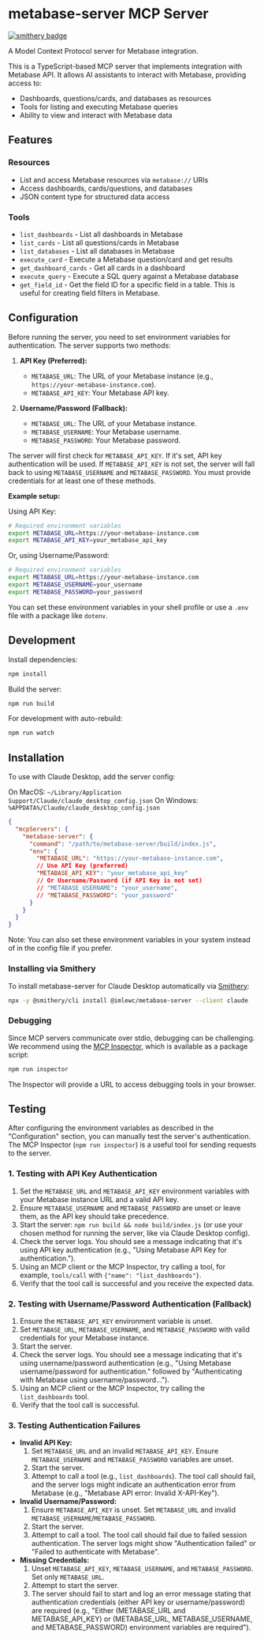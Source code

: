 # metabase-server MCP Server

[![smithery badge](https://smithery.ai/badge/@imlewc/metabase-server)](https://smithery.ai/server/@imlewc/metabase-server)

A Model Context Protocol server for Metabase integration.

This is a TypeScript-based MCP server that implements integration with Metabase API. It allows AI assistants to interact with Metabase, providing access to:

- Dashboards, questions/cards, and databases as resources
- Tools for listing and executing Metabase queries
- Ability to view and interact with Metabase data

## Features

### Resources
- List and access Metabase resources via `metabase://` URIs
- Access dashboards, cards/questions, and databases
- JSON content type for structured data access

### Tools
- `list_dashboards` - List all dashboards in Metabase
- `list_cards` - List all questions/cards in Metabase
- `list_databases` - List all databases in Metabase
- `execute_card` - Execute a Metabase question/card and get results
- `get_dashboard_cards` - Get all cards in a dashboard
- `execute_query` - Execute a SQL query against a Metabase database
- `get_field_id` - Get the field ID for a specific field in a table. This is useful for creating field filters in Metabase.

## Configuration

Before running the server, you need to set environment variables for authentication. The server supports two methods:

1.  **API Key (Preferred):**
    *   `METABASE_URL`: The URL of your Metabase instance (e.g., `https://your-metabase-instance.com`).
    *   `METABASE_API_KEY`: Your Metabase API key.

2.  **Username/Password (Fallback):**
    *   `METABASE_URL`: The URL of your Metabase instance.
    *   `METABASE_USERNAME`: Your Metabase username.
    *   `METABASE_PASSWORD`: Your Metabase password.

The server will first check for `METABASE_API_KEY`. If it's set, API key authentication will be used. If `METABASE_API_KEY` is not set, the server will fall back to using `METABASE_USERNAME` and `METABASE_PASSWORD`. You must provide credentials for at least one of these methods.

**Example setup:**

Using API Key:
```bash
# Required environment variables
export METABASE_URL=https://your-metabase-instance.com
export METABASE_API_KEY=your_metabase_api_key
```

Or, using Username/Password:
```bash
# Required environment variables
export METABASE_URL=https://your-metabase-instance.com
export METABASE_USERNAME=your_username
export METABASE_PASSWORD=your_password
```
You can set these environment variables in your shell profile or use a `.env` file with a package like `dotenv`.

## Development

Install dependencies:
```bash
npm install
```

Build the server:
```bash
npm run build
```

For development with auto-rebuild:
```bash
npm run watch
```

## Installation

To use with Claude Desktop, add the server config:

On MacOS: `~/Library/Application Support/Claude/claude_desktop_config.json`
On Windows: `%APPDATA%/Claude/claude_desktop_config.json`

```json
{
  "mcpServers": {
    "metabase-server": {
      "command": "/path/to/metabase-server/build/index.js",
      "env": {
        "METABASE_URL": "https://your-metabase-instance.com",
        // Use API Key (preferred)
        "METABASE_API_KEY": "your_metabase_api_key"
        // Or Username/Password (if API Key is not set)
        // "METABASE_USERNAME": "your_username",
        // "METABASE_PASSWORD": "your_password"
      }
    }
  }
}
```

Note: You can also set these environment variables in your system instead of in the config file if you prefer.

### Installing via Smithery

To install metabase-server for Claude Desktop automatically via [Smithery](https://smithery.ai/server/@imlewc/metabase-server):

```bash
npx -y @smithery/cli install @imlewc/metabase-server --client claude
```

### Debugging

Since MCP servers communicate over stdio, debugging can be challenging. We recommend using the [MCP Inspector](https://github.com/modelcontextprotocol/inspector), which is available as a package script:

```bash
npm run inspector
```

The Inspector will provide a URL to access debugging tools in your browser.

## Testing

After configuring the environment variables as described in the "Configuration" section, you can manually test the server's authentication. The MCP Inspector (`npm run inspector`) is a useful tool for sending requests to the server.

### 1. Testing with API Key Authentication

1.  Set the `METABASE_URL` and `METABASE_API_KEY` environment variables with your Metabase instance URL and a valid API key.
2.  Ensure `METABASE_USERNAME` and `METABASE_PASSWORD` are unset or leave them, as the API key should take precedence.
3.  Start the server: `npm run build && node build/index.js` (or use your chosen method for running the server, like via Claude Desktop config).
4.  Check the server logs. You should see a message indicating that it's using API key authentication (e.g., "Using Metabase API Key for authentication.").
5.  Using an MCP client or the MCP Inspector, try calling a tool, for example, `tools/call` with `{"name": "list_dashboards"}`.
6.  Verify that the tool call is successful and you receive the expected data.

### 2. Testing with Username/Password Authentication (Fallback)

1.  Ensure the `METABASE_API_KEY` environment variable is unset.
2.  Set `METABASE_URL`, `METABASE_USERNAME`, and `METABASE_PASSWORD` with valid credentials for your Metabase instance.
3.  Start the server.
4.  Check the server logs. You should see a message indicating that it's using username/password authentication (e.g., "Using Metabase username/password for authentication." followed by "Authenticating with Metabase using username/password...").
5.  Using an MCP client or the MCP Inspector, try calling the `list_dashboards` tool.
6.  Verify that the tool call is successful.

### 3. Testing Authentication Failures

*   **Invalid API Key:**
    1.  Set `METABASE_URL` and an invalid `METABASE_API_KEY`. Ensure `METABASE_USERNAME` and `METABASE_PASSWORD` variables are unset.
    2.  Start the server.
    3.  Attempt to call a tool (e.g., `list_dashboards`). The tool call should fail, and the server logs might indicate an authentication error from Metabase (e.g., "Metabase API error: Invalid X-API-Key").
*   **Invalid Username/Password:**
    1.  Ensure `METABASE_API_KEY` is unset. Set `METABASE_URL` and invalid `METABASE_USERNAME`/`METABASE_PASSWORD`.
    2.  Start the server.
    3.  Attempt to call a tool. The tool call should fail due to failed session authentication. The server logs might show "Authentication failed" or "Failed to authenticate with Metabase".
*   **Missing Credentials:**
    1.  Unset `METABASE_API_KEY`, `METABASE_USERNAME`, and `METABASE_PASSWORD`. Set only `METABASE_URL`.
    2.  Attempt to start the server.
    3.  The server should fail to start and log an error message stating that authentication credentials (either API key or username/password) are required (e.g., "Either (METABASE_URL and METABASE_API_KEY) or (METABASE_URL, METABASE_USERNAME, and METABASE_PASSWORD) environment variables are required").
